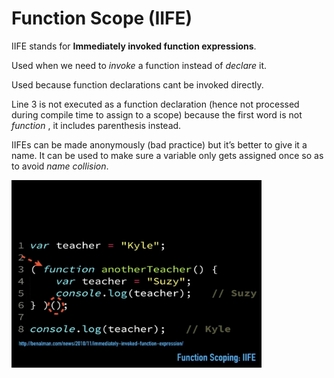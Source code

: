 # Function Scope (IIFE)



IIFE stands for **Immediately invoked function expressions**.

Used when we need to _invoke_ a function instead of _declare_ it.

Used because function declarations cant be invoked directly.

Line 3 is not executed as a function declaration (hence not processed during compile time to assign to a scope) because the first word is not _function_ , it includes parenthesis instead.

IIFEs can be made anonymously (bad practice) but it’s better to give it a name. It can be used to make sure a variable only gets assigned once so as to avoid _name collision_.



<img src="deepimages2/4.jpeg" height="300px" width="400px" >
